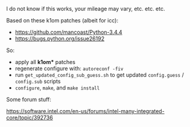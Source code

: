 I do not know if this works, your mileage may vary, etc. etc. etc.

Based on these k1om patches (albeit for icc):

- https://github.com/mancoast/Python-3.4.4
- https://bugs.python.org/issue26192

So:

- apply all __k1om\*__ patches
- regenerate configure with: ```autoreconf -fiv```
- run ```get_updated_config_sub_guess.sh``` to get updated ```config.guess``` / ```config.sub``` scripts
- ```configure```, ```make```, and ```make install```

Some forum stuff:

  https://software.intel.com/en-us/forums/intel-many-integrated-core/topic/392736
